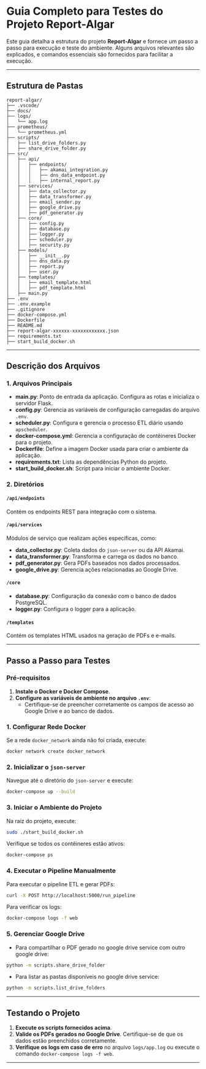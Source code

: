 # Guia Completo para Testes do Projeto Report-Algar

Este guia detalha a estrutura do projeto **Report-Algar** e fornece um passo a passo para execução e teste do ambiente. Alguns arquivos relevantes são explicados, e comandos essenciais são fornecidos para facilitar a execução.

---

## Estrutura de Pastas

```
report-algar/
├── .vscode/
├── docs/
├── logs/
│   └── app.log
├── prometheus/
│   └── prometheus.yml
├── scripts/
│   ├── list_drive_folders.py
│   ├── share_drive_folder.py
├── src/
│   ├── api/
│   │   ├── endpoints/
│   │   │   ├── akamai_integration.py
│   │   │   ├── dns_data_endpoint.py
│   │   │   ├── internal_report.py
│   ├── services/
│   │   ├── data_collector.py
│   │   ├── data_transformer.py
│   │   ├── email_sender.py
│   │   ├── google_drive.py
│   │   ├── pdf_generator.py
│   ├── core/
│   │   ├── config.py
│   │   ├── database.py
│   │   ├── logger.py
│   │   ├── scheduler.py
│   │   ├── security.py
│   ├── models/
│   │   ├── __init__.py
│   │   ├── dns_data.py
│   │   ├── report.py
│   │   ├── user.py
│   ├── templates/
│   │   ├── email_template.html
│   │   ├── pdf_template.html
│   ├── main.py
├── .env
├── .env.example
├── .gitignore
├── docker-compose.yml
├── Dockerfile
├── README.md
├── report-algar-xxxxxx-xxxxxxxxxxxx.json
├── requirements.txt
├── start_build_docker.sh
```

---

## Descrição dos Arquivos

### 1. Arquivos Principais

- **main.py**: Ponto de entrada da aplicação. Configura as rotas e inicializa o servidor Flask.
- **config.py**: Gerencia as variáveis de configuração carregadas do arquivo `.env`.
- **scheduler.py**: Configura e gerencia o processo ETL diário usando `apscheduler`.
- **docker-compose.yml**: Gerencia a configuração de contêineres Docker para o projeto.
- **Dockerfile**: Define a imagem Docker usada para criar o ambiente da aplicação.
- **requirements.txt**: Lista as dependências Python do projeto.
- **start_build_docker.sh**: Script para iniciar o ambiente Docker.

### 2. Diretórios

#### `/api/endpoints`
Contém os endpoints REST para integração com o sistema.

#### `/api/services`
Módulos de serviço que realizam ações específicas, como:
- **data_collector.py**: Coleta dados do `json-server` ou da API Akamai.
- **data_transformer.py**: Transforma e carrega os dados no banco.
- **pdf_generator.py**: Gera PDFs baseados nos dados processados.
- **google_drive.py**: Gerencia ações relacionadas ao Google Drive.

#### `/core`
- **database.py**: Configuração da conexão com o banco de dados PostgreSQL.
- **logger.py**: Configura o logger para a aplicação.

#### `/templates`
Contém os templates HTML usados na geração de PDFs e e-mails.

---

## Passo a Passo para Testes

### Pré-requisitos

1. **Instale o Docker e Docker Compose**.
2. **Configure as variáveis de ambiente no arquivo `.env`**:
   - Certifique-se de preencher corretamente os campos de acesso ao Google Drive e ao banco de dados.

### 1. Configurar Rede Docker
Se a rede `docker_network` ainda não foi criada, execute:
```bash
docker network create docker_network
```

### 2. Inicializar o `json-server`
Navegue até o diretório do `json-server` e execute:
```bash
docker-compose up --build
```

### 3. Iniciar o Ambiente do Projeto
Na raiz do projeto, execute:
```bash
sudo ./start_build_docker.sh
```

Verifique se todos os contêineres estão ativos:
```bash
docker-compose ps
```

### 4. Executar o Pipeline Manualmente
Para executar o pipeline ETL e gerar PDFs:
```bash
curl -X POST http://localhost:5000/run_pipeline
```

Para verificar os logs:
```bash
docker-compose logs -f web
```

### 5. Gerenciar Google Drive
- Para compartilhar o PDF gerado no google drive service com outro google drive:
```bash
python -m scripts.share_drive_folder
```
- Para listar as pastas disponíveis no google drive service:
```bash
python -m scripts.list_drive_folders
```

---

## Testando o Projeto

1. **Execute os scripts fornecidos acima**.
2. **Valide os PDFs gerados no Google Drive**. Certifique-se de que os dados estão preenchidos corretamente.
3. **Verifique os logs em caso de erro** no arquivo `logs/app.log` ou execute o comando `docker-compose logs -f web`.

---
